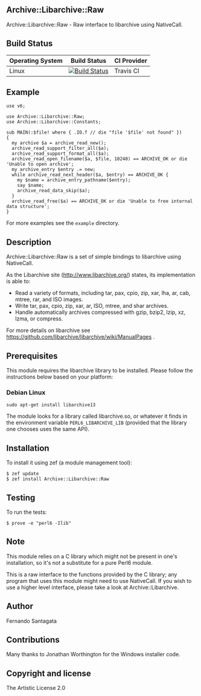 ## Archive::Libarchive::Raw

Archive::Libarchive::Raw - Raw interface to libarchive using NativeCall.

## Build Status

| Operating System  |   Build Status  | CI Provider |
| ----------------- | --------------- | ----------- |
| Linux             | [![Build Status](https://travis-ci.org/frithnanth/perl6-Archive-Libarchive-Raw.svg?branch=master)](https://travis-ci.org/frithnanth/perl6-Archive-Libarchive-Raw)  | Travis CI |

## Example

```Perl6
use v6;

use Archive::Libarchive::Raw;
use Archive::Libarchive::Constants;

sub MAIN(:$file! where { .IO.f // die "file '$file' not found" })
{
  my archive $a = archive_read_new();
  archive_read_support_filter_all($a);
  archive_read_support_format_all($a);
  archive_read_open_filename($a, $file, 10240) == ARCHIVE_OK or die 'Unable to open archive';
  my archive_entry $entry .= new;
  while archive_read_next_header($a, $entry) == ARCHIVE_OK {
    my $name = archive_entry_pathname($entry);
    say $name;
    archive_read_data_skip($a);
  }
  archive_read_free($a) == ARCHIVE_OK or die 'Unable to free internal data structure';
}

```

For more examples see the `example` directory.

## Description

Archive::Libarchive::Raw is a set of simple bindings to libarchive using NativeCall.

As the Libarchive site (http://www.libarchive.org/) states, its implementation is able to:

* Read a variety of formats, including tar, pax, cpio, zip, xar, lha, ar, cab, mtree, rar, and ISO images.
* Write tar, pax, cpio, zip, xar, ar, ISO, mtree, and shar archives.
* Handle automatically archives compressed with gzip, bzip2, lzip, xz, lzma, or compress.

For more details on libarchive see https://github.com/libarchive/libarchive/wiki/ManualPages .

## Prerequisites

This module requires the libarchive library to be installed. Please follow the
instructions below based on your platform:

### Debian Linux

```
sudo apt-get install libarchive13
```

The module looks for a library called libarchive.so, or whatever it finds in
the environment variable `PERL6_LIBARCHIVE_LIB` (provided that the library one
chooses uses the same API).

## Installation

To install it using zef (a module management tool):

```
$ zef update
$ zef install Archive::Libarchive::Raw
```

## Testing

To run the tests:

```
$ prove -e "perl6 -Ilib"
```

## Note

This module relies on a C library which might not be present in one's installation, so it's not a substitute
for a pure Perl6 module.

This is a raw interface to the functions provided by the C library; any program that uses this module might
need to use NativeCall. If you wish to use a higher level interface, please take a look at Archive::Libarchive.

## Author

Fernando Santagata

## Contributions

Many thanks to Jonathan Worthington for the Windows installer code.

## Copyright and license

The Artistic License 2.0
